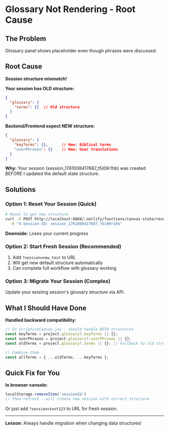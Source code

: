 # Glossary Not Rendering - Root Cause

## The Problem
Glossary panel shows placeholder even though phrases were discussed.

## Root Cause
**Session structure mismatch!**

**Your session has OLD structure:**
```json
{
  "glossary": {
    "terms": {}  // Old structure
  }
}
```

**Backend/Frontend expect NEW structure:**
```json
{
  "glossary": {
    "keyTerms": {},      // New: Biblical terms
    "userPhrases": {}    // New: User translations
  }
}
```

**Why:** Your session (session_1761008417687_t5i09r1hb) was created BEFORE I updated the default state structure.

## Solutions

### Option 1: Reset Your Session (Quick)
```bash
# Reset to get new structure
curl -X POST http://localhost:8888/.netlify/functions/canvas-state/reset \
  -H "X-Session-ID: session_1761008417687_t5i09r1hb"
```
**Downside:** Loses your current progress

### Option 2: Start Fresh Session (Recommended)
1. Add `?session=new_test` to URL
2. Will get new default structure automatically
3. Can complete full workflow with glossary working

### Option 3: Migrate Your Session (Complex)
Update your existing session's glossary structure via API.

## What I Should Have Done

**Handled backward compatibility:**
```javascript
// In ScriptureCanvas.jsx - should handle BOTH structures
const keyTerms = project.glossary?.keyTerms || {};
const userPhrases = project.glossary?.userPhrases || {};
const oldTerms = project.glossary?.terms || {}; // Fallback to old structure

// Combine them
const allTerms = { ...oldTerms, ...keyTerms };
```

## Quick Fix for You

**In browser console:**
```javascript
localStorage.removeItem('sessionId')
// Then refresh - will create new session with correct structure
```

Or just add `?session=test123` to URL for fresh session.

---

**Lesson:** Always handle migration when changing data structures!


